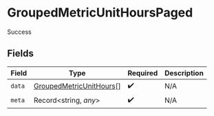 # GroupedMetricUnitHoursPaged

Success


## Fields

| Field                                                                     | Type                                                                      | Required                                                                  | Description                                                               |
| ------------------------------------------------------------------------- | ------------------------------------------------------------------------- | ------------------------------------------------------------------------- | ------------------------------------------------------------------------- |
| `data`                                                                    | [GroupedMetricUnitHours](../../models/shared/groupedmetricunithours.md)[] | :heavy_check_mark:                                                        | N/A                                                                       |
| `meta`                                                                    | Record<string, *any*>                                                     | :heavy_check_mark:                                                        | N/A                                                                       |